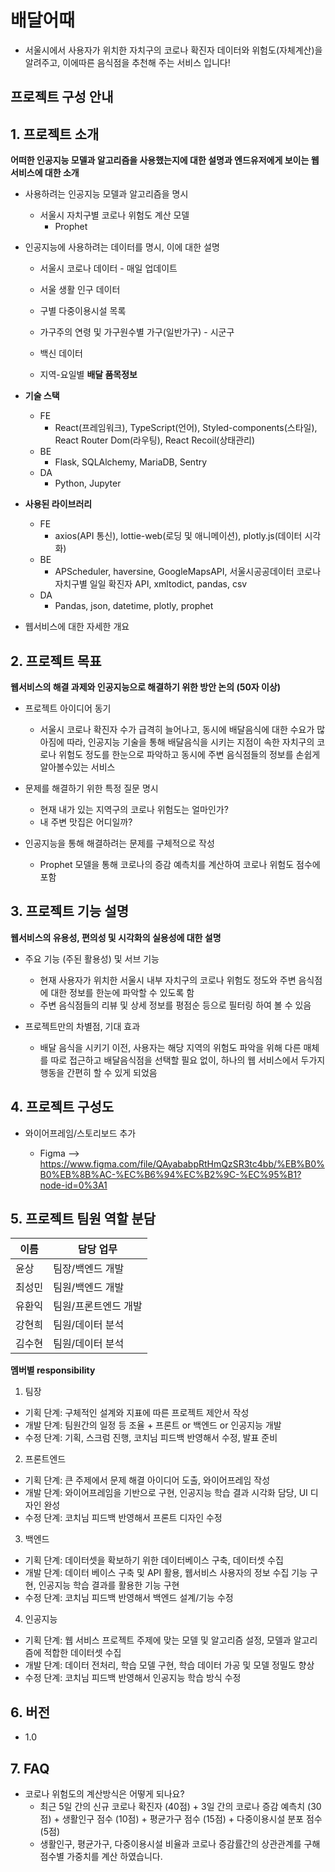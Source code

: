 # 배달어때
- 서울시에서 사용자가 위치한 자치구의 코로나 확진자 데이터와 위험도(자체계산)을 알려주고, 이에따른 음식점을 추천해 주는 서비스 입니다!

## 프로젝트 구성 안내

## 1. 프로젝트 소개

**어떠한 인공지능 모델과 알고리즘을 사용했는지에 대한 설명과 엔드유저에게 보이는 웹서비스에 대한 소개**

  - 사용하려는 인공지능 모델과 알고리즘을 명시
    - 서울시 자치구별 코로나 위험도 계산 모델
      * Prophet

  - 인공지능에 사용하려는 데이터를 명시, 이에 대한 설명
      - 서울시 코로나 데이터 - 매일 업데이트
      - 서울 생활 인구 데이터
      - 구별 다중이용시설 목록
      - 가구주의 연령 및 가구원수별 가구(일반가구) - 시군구
      - 백신 데이터

      - 지역-요일별 **배달 품목정보**

  - **기술 스택**
    - FE
      * React(프레임워크), TypeScript(언어), Styled-components(스타일), React Router Dom(라우팅), React Recoil(상태관리)
    - BE
      * Flask, SQLAlchemy, MariaDB, Sentry
    - DA
      * Python, Jupyter

  - **사용된 라이브러리**
    - FE
      * axios(API 통신), lottie-web(로딩 및 애니메이션), plotly.js(데이터 시각화)
    - BE
      * APScheduler, haversine, GoogleMapsAPI, 서울시공공데이터 코로나 자치구별 일일 확진자 API, xmltodict, pandas, csv
    - DA
      * Pandas, json, datetime, plotly, prophet
  - 웹서비스에 대한 자세한 개요

## 2. 프로젝트 목표

**웹서비스의 해결 과제와 인공지능으로 해결하기 위한 방안 논의 (50자 이상)**
  
  - 프로젝트 아이디어 동기
    * 서울시 코로나 확진자 수가 급격히 늘어나고, 동시에 배달음식에 대한 수요가 많아짐에 따라, 인공지능 기술을 통해 배달음식을 시키는 지점이 속한 자치구의 코로나 위험도 정도를 한눈으로 파악하고 동시에 주변 음식점들의 정보를 손쉽게 알아볼수있는 서비스
  
  - 문제를 해결하기 위한 특정 질문 명시
    * 현재 내가 있는 지역구의 코로나 위험도는 얼마인가?
    * 내 주변 맛집은 어디일까?

  - 인공지능을 통해 해결하려는 문제를 구체적으로 작성
    * Prophet 모델을 통해 코로나의 증감 예측치를 계산하여 코로나 위험도 점수에 포함
## 3. 프로젝트 기능 설명

**웹서비스의 유용성, 편의성 및 시각화의 실용성에 대한 설명**
  
  - 주요 기능 (주된 활용성) 및 서브 기능
    
    * 현재 사용자가 위치한 서울시 내부 자치구의 코로나 위험도 정도와 주변 음식점에 대한 정보를 한눈에 파악할 수 있도록 함
    * 주변 음식점들의 리뷰 및 상세 정보를 평점순 등으로 필터링 하여 볼 수 있음

  - 프로젝트만의 차별점, 기대 효과
    
    * 배달 음식을 시키기 이전, 사용자는 해당 지역의 위험도 파악을 위해 다른 매체를 따로 접근하고 배달음식점을 선택할 필요 없이, 하나의 웹 서비스에서 두가지 행동을 간편히 할 수 있게 되었음

## 4. 프로젝트 구성도
  - 와이어프레임/스토리보드 추가

    * Figma
      --> https://www.figma.com/file/QAyababpRtHmQzSR3tc4bb/%EB%B0%B0%EB%8B%AC-%EC%B6%94%EC%B2%9C-%EC%95%B1?node-id=0%3A1
## 5. 프로젝트 팀원 역할 분담
| 이름 | 담당 업무 |
| ------ | ------ |
| 윤상 | 팀장/백엔드 개발 |
| 최성민 | 팀원/백엔드 개발 |
| 유환익 | 팀원/프론트엔드 개발 |
| 강현희 | 팀원/데이터 분석 |
| 김수현 | 팀원/데이터 분석 |

**멤버별 responsibility**

1. 팀장

- 기획 단계: 구체적인 설계와 지표에 따른 프로젝트 제안서 작성
- 개발 단계: 팀원간의 일정 등 조율 + 프론트 or 백엔드 or 인공지능 개발
- 수정 단계: 기획, 스크럼 진행, 코치님 피드백 반영해서 수정, 발표 준비

2. 프론트엔드

- 기획 단계: 큰 주제에서 문제 해결 아이디어 도출, 와이어프레임 작성
- 개발 단계: 와이어프레임을 기반으로 구현, 인공지능 학습 결과 시각화 담당, UI 디자인 완성
- 수정 단계: 코치님 피드백 반영해서 프론트 디자인 수정

3. 백엔드

- 기획 단계: 데이터셋을 확보하기 위한 데이터베이스 구축, 데이터셋 수집
- 개발 단계: 데이터 베이스 구축 및 API 활용, 웹서비스 사용자의 정보 수집 기능 구현, 인공지능 학습 결과를 활용한 기능 구현
- 수정 단계: 코치님 피드백 반영해서 백엔드 설계/기능 수정

4. 인공지능

- 기획 단계: 웹 서비스 프로젝트 주제에 맞는 모델 및 알고리즘 설정, 모델과 알고리즘에 적합한 데이터셋 수집
- 개발 단계: 데이터 전처리, 학습 모델 구현, 학습 데이터 가공 및 모델 정밀도 향상
- 수정 단계: 코치님 피드백 반영해서 인공지능 학습 방식 수정


## 6. 버전
  - 1.0

## 7. FAQ
  - 코로나 위험도의 계산방식은 어떻게 되나요?
    * 최근 5일 간의 신규 코로나 확진자 (40점) + 3일 간의 코로나 증감 예측치 (30점) + 생활인구 점수 (10점) + 평균가구 점수 (15점) + 다중이용시설 분포 점수 (5점)
    * 생활인구, 평균가구, 다중이용시설 비율과 코로나 증감률간의 상관관계를 구해 점수별 가중치를 계산 하였습니다.




